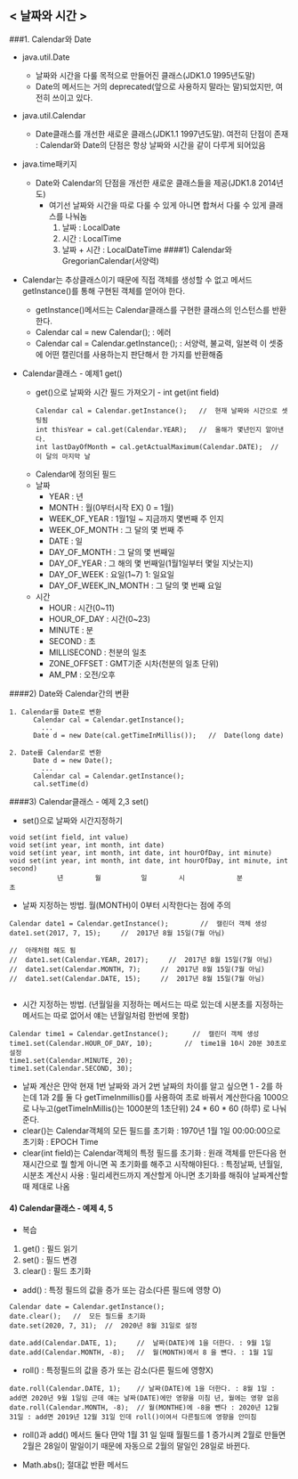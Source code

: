 ## < 날짜와 시간 >

###1. Calendar와 Date
- java.util.Date
    - 날짜와 시간을 다룰 목적으로 만들어진 클래스(JDK1.0 1995년도말)
    - Date의 메서드는 거의 deprecated(앞으로 사용하지 말라는 말)되었지만, 여전히 쓰이고 있다.
- java.util.Calendar
    - Date클래스를 개선한 새로운 클래스(JDK1.1 1997년도말). 여전히 단점이 존재 : Calendar와 Date의 단점은 항상 날짜와 시간을 같이 다루게 되어있음
- java.time패키지
    - Date와 Calendar의 단점을 개선한 새로운 클래스들을 제공(JDK1.8 2014년도)
        - 여기선 날짜와 시간을 따로 다룰 수 있게 아니면 합쳐서 다룰 수 있게 클래스를 나눠놈
            1) 날짜 : LocalDate
            2) 시간 : LocalTime
            3) 날짜 + 시간 : LocalDateTime
####1) Calendar와 GregorianCalendar(서양력)
- Calendar는 추상클래스이기 때문에 직접 객체를 생성할 수 없고 메서드 getInstance()를 통해 구현된 객체를 얻어야 한다.
    - getInstance()메서드는 Calendar클래스를 구현한 클래스의 인스턴스를 반환한다.
    - Calendar cal = new Calendar(); : 에러
    - Calendar cal = Calendar.getInstance(); : 서양력, 불교력, 일본력 이 셋중에 어떤 캘린더를 사용하는지 판단해서 한 가지를 반환해줌


- Calendar클래스 - 예제1 get()
    - get()으로 날짜와 시간 필드 가져오기 - int get(int field)
      ```
      Calendar cal = Calendar.getInstance();   //  현재 날짜와 시간으로 셋팅됨
      int thisYear = cal.get(Calendar.YEAR);   //  올해가 몇년인지 알아낸다.
      int lastDayOfMonth = cal.getActualMaximum(Calendar.DATE);  //  이 달의 마지막 날
      ```
    - Calendar에 정의된 필드
    - 날짜
        - YEAR : 년
        - MONTH : 월(0부터시작 EX) 0 = 1월)
        - WEEK_OF_YEAR : 1월1일 ~ 지금까지 몇번째 주 인지
        - WEEK_OF_MONTH : 그 달의 몇 번째 주
        - DATE : 일
        - DAY_OF_MONTH : 그 달의 몇 번째일
        - DAY_OF_YEAR : 그 해의 몇 번째일(1월1일부터 몇일 지낫는지)
        - DAY_OF_WEEK : 요일(1~7) 1: 일요일
        - DAY_OF_WEEK_IN_MONTH : 그 달의 몇 번째 요일
    - 시간
        - HOUR : 시간(0~11)
        - HOUR_OF_DAY : 시간(0~23)
        - MINUTE : 분
        - SECOND : 초
        - MILLISECOND : 천분의 일초
        - ZONE_OFFSET : GMT기준 시차(천분의 일초 단위)
        - AM_PM : 오전/오후

####2) Date와 Calendar간의 변환
```
1. Calendar를 Date로 변환
      Calendar cal = Calendar.getInstance();
        ... 
      Date d = new Date(cal.getTimeInMillis());   //  Date(long date)
      
2. Date를 Calendar로 변환
      Date d = new Date();
        ...
      Calendar cal = Calendar.getInstance();
      cal.setTime(d)  
```

####3) Calendar클래스 - 예제 2,3 set()

- set()으로 날짜와 시간지정하기
```
void set(int field, int value)
void set(int year, int month, int date)
void set(int year, int month, int date, int hourOfDay, int minute)
void set(int year, int month, int date, int hourOfDay, int minute, int second)
            년        월          일        시             분           초
```

- 날짜 지정하는 방법. 월(MONTH)이 0부터 시작한다는 점에 주의
```
Calendar date1 = Calendar.getInstance();        //  캘린더 객체 생성
date1.set(2017, 7, 15);     //  2017년 8월 15일(7월 아님)

//  아래처럼 해도 됨 
//  date1.set(Calendar.YEAR, 2017);     //  2017년 8월 15일(7월 아님)
//  date1.set(Calendar.MONTH, 7);     //  2017년 8월 15일(7월 아님)
//  date1.set(Calendar.DATE, 15);     //  2017년 8월 15일(7월 아님)
  
```

- 시간 지정하는 방법. (년월일을 지정하는 메서드는 따로 있는데 시분초를 지정하는 메서드는 따로 없어서 얘는 년월일처럼 한번에 못함)
```
Calendar time1 = Calendar.getInstance();      //  캘린더 객체 생성
time1.set(Calendar.HOUR_OF_DAY, 10);        //  time1을 10시 20분 30초로 설정
time1.set(Calendar.MINUTE, 20);        
time1.set(Calendar.SECOND, 30);        
```

- 날짜 계산은 먄악 현재 1번 날짜와 과거 2번 날짜의 차이를 알고 싶으면 1 - 2를 하는데 1과 2를 둘 다 getTimeInmillis()를 사용하여 초로 바꿔서 계산한다음 1000으로 나누고(getTimeInMillis()는 1000분의 1초단위) 24 * 60 * 60 (하루) 로 나눠준다.
- clear()는 Calendar객체의 모든 필드를 초기화 : 1970년 1월 1일 00:00:00으로 초기화 : EPOCH Time
- clear(int field)는 Calendar객체의 특정 필드를 초기화 : 원래 객체를 만든다음 현재시간으로 뭘 할게 아니면 꼭 초기화를 해주고 시작해야된다. : 특정날짜, 년월일, 시분초 계산시 사용 : 밀리세컨드까지 계산할게 아니면 초기화를 해줘야 날짜계산할때 제대로 나옴


#### 4) Calendar클래스 - 예제 4, 5
- 복습
1) get() : 필드 읽기
2) set() : 필드 변경
3) clear() : 필드 초기화

- add() : 특정 필드의 값을 증가 또는 감소(다른 필드에 영향 O)
```
Calendar date = Calendar.getInstance();
date.clear();   //  모든 필드를 초기화
date.set(2020, 7, 31);  //  2020년 8월 31일로 설정

date.add(Calendar.DATE, 1);     //  날짜(DATE)에 1을 더한다. : 9월 1일
date.add(Calendar.MONTH, -8);   //  월(MONTH)에서 8 을 뺸다. : 1월 1일
```

- roll() : 특정필드의 값을 증가 또는 감소(다른 필드에 영향X)
```
date.roll(Calendar.DATE, 1);    // 날짜(DATE)에 1을 더한다. : 8월 1일 : add면 2020년 9월 1일임 근데 얘는 날짜(DATE)에만 영향을 미침 년, 월에는 영향 없음
date.roll(Calendar.MONTH, -8);  // 월(MONTHE)에 -8을 뺀다 : 2020년 12월 31일 : add면 2019년 12월 31일 인데 roll()이여서 다른필드에 영향을 안미침
```

- roll()과 add() 메서드 둘다 먄악 1월 31 일 일때 월필드를 1 증가시켜 2월로 만들면 2월은 28일이 말일이기 때문에 자동으로 2월의 말일인 28일로 바뀐다.
* Math.abs(); 절대값 반환 메서드